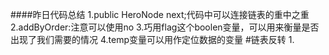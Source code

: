 ####昨日代码总结
    1.public HeroNode next;代码中可以连接链表的重中之重
    2.addByOrder:注意可以使用no
    3.巧用flag这个boolen变量，可以用来衡量是否出现了我们需要的情况
    4.temp变量可以用作定位数据的变量
#链表反转
    1.
    